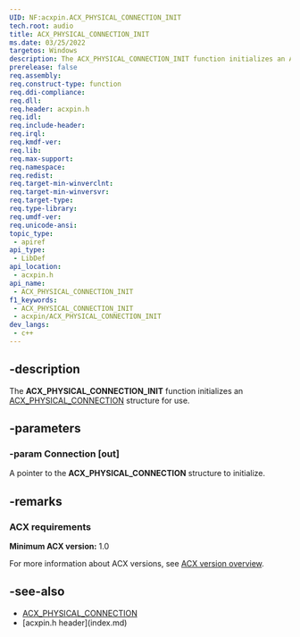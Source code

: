 ```yaml
---
UID: NF:acxpin.ACX_PHYSICAL_CONNECTION_INIT
tech.root: audio
title: ACX_PHYSICAL_CONNECTION_INIT
ms.date: 03/25/2022
targetos: Windows
description: The ACX_PHYSICAL_CONNECTION_INIT function initializes an ACX_PHYSICAL_CONNECTION structure for use.
prerelease: false
req.assembly: 
req.construct-type: function
req.ddi-compliance: 
req.dll: 
req.header: acxpin.h
req.idl: 
req.include-header: 
req.irql: 
req.kmdf-ver: 
req.lib: 
req.max-support: 
req.namespace: 
req.redist: 
req.target-min-winverclnt: 
req.target-min-winversvr: 
req.target-type: 
req.type-library: 
req.umdf-ver: 
req.unicode-ansi: 
topic_type:
 - apiref
api_type:
 - LibDef
api_location:
 - acxpin.h
api_name:
 - ACX_PHYSICAL_CONNECTION_INIT
f1_keywords:
 - ACX_PHYSICAL_CONNECTION_INIT
 - acxpin/ACX_PHYSICAL_CONNECTION_INIT
dev_langs:
 - c++
---
```


## -description

The **ACX_PHYSICAL_CONNECTION_INIT** function initializes an [ACX_PHYSICAL_CONNECTION](ns-acxpin-acx_physical_connection.md) structure for use.

## -parameters

### -param Connection [out]

A pointer to the **ACX_PHYSICAL_CONNECTION** structure to initialize.

## -remarks

### ACX requirements

**Minimum ACX version:** 1.0

For more information about ACX versions, see [ACX version overview](/windows-hardware/drivers/audio/acx-version-overview).

## -see-also

- [ACX_PHYSICAL_CONNECTION](ns-acxpin-acx_physical_connection.md)
- [acxpin.h header\]\(index.md\)
